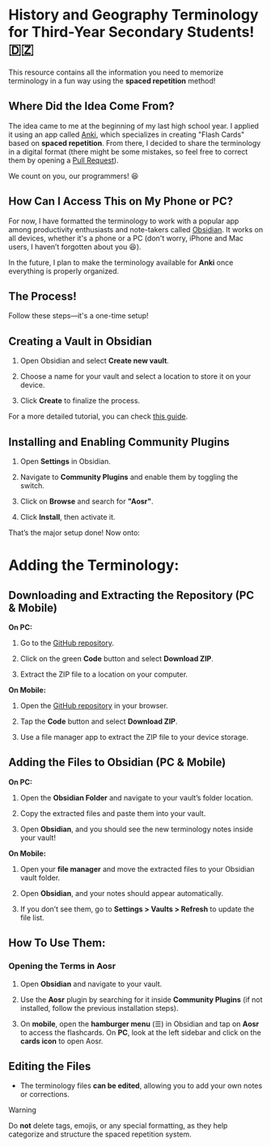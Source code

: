 # History and Geography Terminology for Third-Year Secondary Students! 🇩🇿

This resource contains all the information you need to memorize terminology in a fun way using the **spaced repetition** method!

## Where Did the Idea Come From?

The idea came to me at the beginning of my last high school year. I applied it using an app called [Anki](https://apps.ankiweb.net/), which specializes in creating "Flash Cards" based on **spaced repetition**. From there, I decided to share the terminology in a digital format (there might be some mistakes, so feel free to correct them by opening a [Pull Request](https://github.com/Mouadhbendjedidi/hisgeo-Terminology/pulls)).

We count on you, our programmers! 😆

## How Can I Access This on My Phone or PC?

For now, I have formatted the terminology to work with a popular app among productivity enthusiasts and note-takers called [Obsidian](https://obsidian.md/). It works on all devices, whether it's a phone or a PC (don't worry, iPhone and Mac users, I haven’t forgotten about you 😆).

In the future, I plan to make the terminology available for **Anki** once everything is properly organized.

## The Process!

Follow these steps—it's a one-time setup!

## Creating a Vault in Obsidian

1. Open Obsidian and select **Create new vault**.

2. Choose a name for your vault and select a location to store it on your device.

3. Click **Create** to finalize the process.

For a more detailed tutorial, you can check [this guide](https://help.obsidian.md/Getting+started/Creating+your+vault).

## Installing and Enabling Community Plugins

1. Open **Settings** in Obsidian.

2. Navigate to **Community Plugins** and enable them by toggling the switch.

3. Click on **Browse** and search for **"Aosr"**.

4. Click **Install**, then activate it.

That’s the major setup done! Now onto:

# Adding the Terminology:

## Downloading and Extracting the Repository (PC & Mobile)

**On PC:**

1. Go to the [GitHub repository](https://github.com/Mouadhbendjedidi/hisgeo-Terminology).

2. Click on the green **Code** button and select **Download ZIP**.

3. Extract the ZIP file to a location on your computer.

**On Mobile:**

1. Open the [GitHub repository](https://github.com/Mouadhbendjedidi/hisgeo-Terminology) in your browser.

2. Tap the **Code** button and select **Download ZIP**.

3. Use a file manager app to extract the ZIP file to your device storage.

## Adding the Files to Obsidian (PC & Mobile)

**On PC:**

1. Open the **Obsidian Folder** and navigate to your vault’s folder location.

2. Copy the extracted files and paste them into your vault.

3. Open **Obsidian**, and you should see the new terminology notes inside your vault!

**On Mobile:**

1. Open your **file manager** and move the extracted files to your Obsidian vault folder.

2. Open **Obsidian**, and your notes should appear automatically.

3. If you don’t see them, go to **Settings > Vaults > Refresh** to update the file list.

## How To Use Them:

### Opening the Terms in Aosr

1. Open **Obsidian** and navigate to your vault.

2. Use the **Aosr** plugin by searching for it inside **Community Plugins** (if not installed, follow the previous installation steps).

3. On **mobile**, open the **hamburger menu** (☰) in Obsidian and tap on **Aosr** to access the flashcards. On **PC**, look at the left sidebar and click on the **cards icon** to open Aosr.

## Editing the Files

- The terminology files **can be edited**, allowing you to add your own notes or corrections.

> [!WARNING]
> Do **not** delete tags, emojis, or any special formatting, as they help categorize and structure the spaced repetition system.
